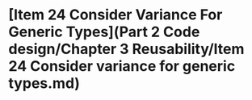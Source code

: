 # \[Item 24 Consider Variance For Generic Types]\(Part 2 Code design/Chapter 3 Reusability/Item 24 Consider variance for generic types.md)

